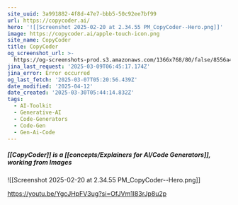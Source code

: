 ```yaml
---
site_uuid: 3a991882-4f8d-47e7-bbb5-50c92ee7bf99
url: https://copycoder.ai/
hero: '![[Screenshot 2025-02-20 at 2.34.55 PM_CopyCoder--Hero.png]]'
image: https://copycoder.ai/apple-touch-icon.png
site_name: CopyCoder
title: CopyCoder
og_screenshot_url: >-
  https://og-screenshots-prod.s3.amazonaws.com/1366x768/80/false/8556a4c5ef9c370bf263257b377a46a5019de056f86807ad0796f70e1e50ecb4.jpeg
jina_last_request: '2025-03-09T06:45:17.174Z'
jina_error: Error occurred
og_last_fetch: '2025-03-07T05:20:56.439Z'
date_modified: '2025-04-12'
date_created: '2025-03-30T05:44:14.832Z'
tags:
  - AI-Toolkit
  - Generative-AI
  - Code-Generators
  - Code-Gen
  - Gen-Ai-Code
---
```












































































##### [[CopyCoder]] is a [[concepts/Explainers for AI/Code Generators]], working from Images
<span query="get(hero)"></span>![[Screenshot 2025-02-20 at 2.34.55 PM_CopyCoder--Hero.png]]<span type="end"></span>

https://youtu.be/YgcJHpFV3ug?si=OfJVm1I83rJp8u2p